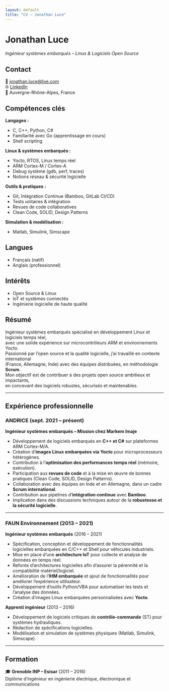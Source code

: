 ```yaml
---
layout: default
title: "CV – Jonathan Luce"
---
```


# Jonathan Luce
*Ingénieur systèmes embarqués – Linux & Logiciels Open Source*

<div class="cv-container">

<!-- Colonne gauche -->
<div class="cv-left">

## Contact
📧 [jonathan.luce@live.com](mailto:jonathan.luce@live.com)  
🌐 [LinkedIn](https://www.linkedin.com/in/jonathan-luce-864202141/)  
📍 Auvergne-Rhône-Alpes, France  

## Compétences clés
**Langages :**  
- C, C++, Python, C#  
- Familiarité avec Go (apprentissage en cours)  
- Shell scripting  

**Linux & systèmes embarqués :**  
- Yocto, RTOS, Linux temps réel  
- ARM Cortex-M / Cortex-A  
- Debug système (gdb, perf, traces)  
- Notions réseau & sécurité logicielle  

**Outils & pratiques :**  
- Git, Intégration Continue (Bamboo, GitLab CI/CD)  
- Tests unitaires & intégration  
- Revues de code collaboratives  
- Clean Code, SOLID, Design Patterns  

**Simulation & modélisation :**  
- Matlab, Simulink, Simscape  

## Langues
- Français (natif)  
- Anglais (professionnel)  

## Intérêts
- Open Source & Linux  
- IoT et systèmes connectés  
- Ingénierie logicielle de haute qualité  

</div>

<!-- Colonne droite -->
<div class="cv-right">

## Résumé
Ingénieur systèmes embarqués spécialisé en développement Linux et logiciels temps réel,  
avec une solide expérience sur microcontrôleurs ARM et environnements Yocto.  
Passionné par l’open source et la qualité logicielle, j’ai travaillé en contexte international  
(France, Allemagne, Inde) avec des équipes distribuées, en méthodologie **Scrum**.  
Mon objectif est de contribuer à des projets open source ambitieux et impactants,  
en concevant des logiciels robustes, sécurisés et maintenables.  

---

## Expérience professionnelle

### ANDRICE (sept. 2021 – présent)  
**Ingénieur systèmes embarqués – Mission chez Markem Imaje**  

- Développement de logiciels embarqués en **C++ et C#** sur plateformes ARM Cortex-M/A.  
- Création d’**images Linux embarquées via Yocto** pour microprocesseurs hétérogènes.  
- Contribution à l’**optimisation des performances temps réel** (mémoire, exécution).  
- Participation aux **revues de code** et à la mise en œuvre de bonnes pratiques (Clean Code, SOLID, Design Patterns).  
- Collaboration avec des équipes en Inde et en Allemagne, dans un cadre **Scrum international**.  
- Contribution aux pipelines d’**intégration continue** avec **Bamboo**.  
- Implication dans des discussions techniques autour de la **robustesse et la sécurité logicielle**.  

---

### FAUN Environnement (2013 – 2021)  

**Ingénieur systèmes embarqués** (2016 – 2021)  
- Spécification, conception et développement de fonctionnalités logicielles embarquées en C/C++ et Shell pour véhicules industriels.  
- Mise en place d’une **architecture IoT** pour collecte et analyse de données en temps réel.  
- Refonte d’architectures logicielles afin d’assurer la pérennité et la compatibilité matériel/logiciel.  
- Amélioration de l’**IHM embarquée** et ajout de fonctionnalités pour améliorer l’expérience utilisateur.  
- Développement d’outils Python/VBA pour automatiser les tests et l’analyse des données.  
- Création d’images Linux embarquées personnalisées avec **Yocto**.  

**Apprenti ingénieur** (2013 – 2016)  
- Développement de logiciels critiques de **contrôle-commande** (ST) pour systèmes hydrauliques.  
- Rédaction de spécifications logicielles.  
- Modélisation et simulation de systèmes physiques (Matlab, Simulink, Simscape).  

---

## Formation
🎓 **Grenoble INP – Esisar** (2011 – 2016)  
Diplôme d’ingénieur en ingénierie électrique, électronique et communications  

</div>
</div>
